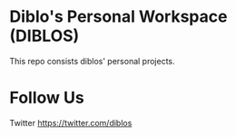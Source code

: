 Diblo's Personal Workspace (DIBLOS)
=====
 This repo consists diblos' personal projects.

# Follow Us
Twitter https://twitter.com/diblos
